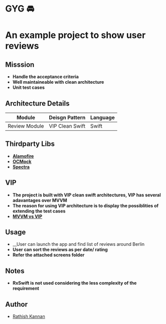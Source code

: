# GYG 🚘

# An example project to show user reviews

## Misssion 

* __Handle the acceptance criteria__
* __Well maintaineable with clean architecture__
* __Unit test cases__


## Architecture Details

| Module                         | Deisgn Pattern   | Language           |
| ------------------------------ | --------------   | ------------------ |
| Review Module                  | VIP Clean Swift  | Swift              |

## Thirdparty Libs

- **[Alamofire](https://github.com/Alamofire/Alamofire)**  
- **[OCMock](http://ocmock.org)**     
- **[Spectra](https://github.com/specta/expecta)**     

## VIP

* __The project is built with VIP clean swift architectures, VIP has several adavantages over MVVM__
* __The reason for using VIP architecture is to display the possiblities of extending the test cases__
* __[MVVM vs VIP](https://medium.com/ios-os-x-development/ios-architecture-patterns-ecba4c38de52)__

## Usage 

* __User can launch the app and find list of reviews around Berlin
* __User can sort the reviews as per date/ rating__
* __Refer the attached screens folder__


## Notes 

* __RxSwift is not used considering the less complexity of the requirement__

## Author

- [Rathish Kannan](https://www.linkedin.com/in/rathishkannan/)



